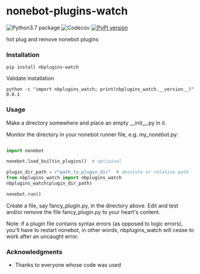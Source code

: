 # nonebot-plugins-watch
![Python3.7 package](https://github.com/ffreemt/nonebot-plugins-watch/workflows/Python3.7%20package/badge.svg) ![Codecov](https://github.com/ffreemt/nonebot-plugins-watch/workflows/Codecov/badge.svg) [![PyPI version](https://badge.fury.io/py/nbplugins-watch.svg)](https://badge.fury.io/py/nbplugins-watch)

hot plug and remove nonebot plugins

### Installation

```pip install nbplugins-watch```

Validate installation
```
python -c "import nbplugins_watch; print(nbplugins_watch.__version__)"
0.0.1
```

### Usage
Make a directory somewhere and place an empty \_\_init\_\_.py in it.

Monitor the directory in your nonebot runner file, e.g. my_nonebot.py:
```python

import nonebot

nonebot.load_builtin_plugins()  # optioinal

plugin_dir_path = r"path_to_plugin_dir"  # absolute or relative path
from nbplugins_watch import nbplugins_watch
nbplugins_watch(plugin_dir_path)

nonebot.run()

```
Create a file, say fancy_plugin.py, in the directory above. Edit and test and/or remove the file fancy_plugin.py to your heart's content.

Note: if a plugin file contains syntax errors (as opposed to logic errors), you'll have to restart nonebot, in other words, nbplugins_watch will cease to work after an uncaught error.

### Acknowledgments

* Thanks to everyone whose code was used
